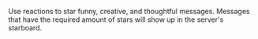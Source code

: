Use reactions to star funny, creative, and thoughtful messages. Messages that have the required amount of stars will show up in the server's starboard.